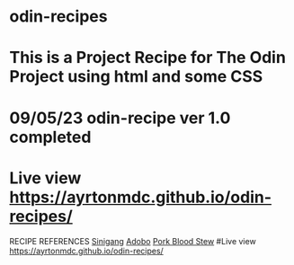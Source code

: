 # odin-recipes
# This is a Project Recipe for The Odin Project using html and some CSS
# 09/05/23 odin-recipe ver 1.0 completed
# Live view https://ayrtonmdc.github.io/odin-recipes/
RECIPE REFERENCES
[Sinigang](https://panlasangpinoy.com/pork-sinigang-na-baboy-recipe/)
[Adobo](https://panlasangpinoy.com/filipino-food-pork-adobo-recipe/)
[Pork Blood Stew](https://www.kawalingpinoy.com/dinuguan/)
#Live view https://ayrtonmdc.github.io/odin-recipes/
